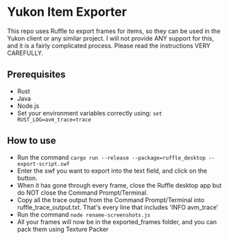 # Yukon Item Exporter

This repo uses Ruffle to export frames for items, so they can be used in the Yukon client or any similar project. I will not provide ANY support for this, and it is a fairly complicated process. Please read the instructions VERY CAREFULLY. 

## Prerequisites

- Rust
- Java
- Node.js
- Set your environment variables correctly using:
`set RUST_LOG=avm_trace=trace`

## How to use

- Run the command 
`cargo run --release --package=ruffle_desktop -- export-script.swf`
- Enter the swf you want to export into the text field, and click on the button.
- When it has gone through every frame, close the Ruffle desktop app but do NOT close the Command Prompt/Terminal.
- Copy all the trace output from the Command Prompt/Terminal into ruffle_trace_output.txt. That's every line that includes 'INFO avm_trace'
- Run the command
`node rename-screenshots.js`
- All your frames will now be in the exported_frames folder, and you can pack them using Texture Packer
